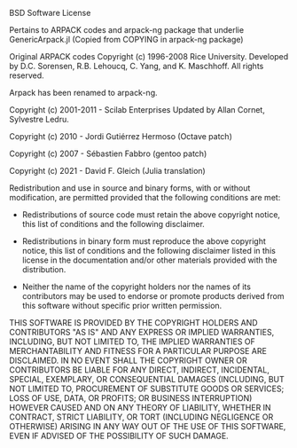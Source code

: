 BSD Software License

Pertains to ARPACK codes and arpack-ng package that underlie GenericArpack.jl
(Copied from COPYING in arpack-ng package)

Original ARPACK codes 
Copyright (c) 1996-2008 Rice University.
Developed by D.C. Sorensen, R.B. Lehoucq, C. Yang, and K. Maschhoff.
All rights reserved.

Arpack has been renamed to arpack-ng.

Copyright (c) 2001-2011 - Scilab Enterprises
Updated by Allan Cornet, Sylvestre Ledru.

Copyright (c) 2010 - Jordi Gutiérrez Hermoso (Octave patch)

Copyright (c) 2007 - Sébastien Fabbro (gentoo patch)

Copyright (c) 2021 - David F. Gleich (Julia translation)

Redistribution and use in source and binary forms, with or without
modification, are permitted provided that the following conditions are
met:

- Redistributions of source code must retain the above copyright
  notice, this list of conditions and the following disclaimer.

- Redistributions in binary form must reproduce the above copyright
  notice, this list of conditions and the following disclaimer listed
  in this license in the documentation and/or other materials
  provided with the distribution.

- Neither the name of the copyright holders nor the names of its
  contributors may be used to endorse or promote products derived from
  this software without specific prior written permission.

THIS SOFTWARE IS PROVIDED BY THE COPYRIGHT HOLDERS AND CONTRIBUTORS
"AS IS" AND ANY EXPRESS OR IMPLIED WARRANTIES, INCLUDING, BUT NOT
LIMITED TO, THE IMPLIED WARRANTIES OF MERCHANTABILITY AND FITNESS FOR
A PARTICULAR PURPOSE ARE DISCLAIMED. IN NO EVENT SHALL THE COPYRIGHT
OWNER OR CONTRIBUTORS BE LIABLE FOR ANY DIRECT, INDIRECT, INCIDENTAL,
SPECIAL, EXEMPLARY, OR CONSEQUENTIAL DAMAGES (INCLUDING, BUT NOT
LIMITED TO, PROCUREMENT OF SUBSTITUTE GOODS OR SERVICES; LOSS OF USE,
DATA, OR PROFITS; OR BUSINESS INTERRUPTION) HOWEVER CAUSED AND ON ANY
THEORY OF LIABILITY, WHETHER IN CONTRACT, STRICT LIABILITY, OR TORT
(INCLUDING NEGLIGENCE OR OTHERWISE) ARISING IN ANY WAY OUT OF THE USE
OF THIS SOFTWARE, EVEN IF ADVISED OF THE POSSIBILITY OF SUCH DAMAGE.